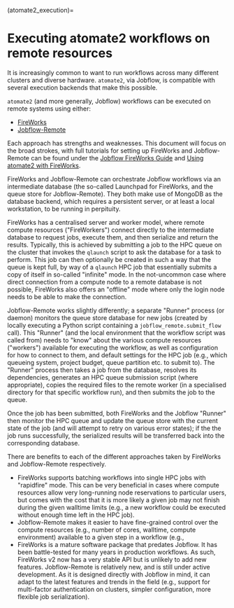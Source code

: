 (atomate2_execution)=

# Executing atomate2 workflows on remote resources

It is increasingly common to want to run workflows across many different clusters and diverse hardware.
`atomate2`, via Jobflow, is compatible with several execution backends that make this possible.

`atomate2` (and more generally, Jobflow) workflows can be executed on remote systems using either:

- [FireWorks][fireworks]
- [Jobflow-Remote][jobflow-remote]

Each approach has strengths and weaknesses.
This document will focus on the broad strokes, with full tutorials for setting up
FireWorks and Jobflow-Remote can be found under the [Jobflow FireWorks Guide][fw_guide] 
and [Using atomate2 with FireWorks][fireworks].

FireWorks and Jobflow-Remote can orchestrate Jobflow workflows via an intermediate database (the so-called Launchpad for FireWorks, and the queue store for Jobflow-Remote). 
They both make use of MongoDB as the database backend, which requires a persistent server, or at least a local workstation, to be running in perpituity.

FireWorks has a centralised server and worker model, where remote compute resources ("FireWorkers") connect directly to the intermediate database to request jobs, execute them, and then serialize and return the results. 
Typically, this is achieved by submitting a job to the HPC queue on the cluster that invokes the `qlaunch` script to ask the database for a task to perform. 
This job can then optionally be created in such a way that the queue is kept full, by way of a `qlaunch` HPC job that essentially submits a copy of itself in so-called "infinite" mode.
In the not-uncommon case where direct connection from a compute node to a remote database is not possible, FireWorks also offers an "offline" mode where only the login node needs to be able to make the connection.

Jobflow-Remote works slightly differently; a separate "Runner" process (or daemon) monitors the queue store database for new jobs (created by locally executing a Python script containing a `jobflow_remote.submit_flow` call).
This "Runner" (and the local environment that the workflow script was called from) needs to "know" about the various compute resources ("workers") available for executing the workflow, as well as configuration for how to connect to them, and default settings for the HPC job (e.g., which queueing system, project budget, queue partition etc. to submit to).
The "Runner" process then takes a job from the database, resolves its dependencies, generates an HPC queue submission script (where appropriate), copies the required files to the remote worker (in a specialised directory for that specific workflow run), and then submits the job to the queue.

Once the job has been submitted, both FireWorks and the Jobflow "Runner" then monitor the HPC queue and update the queue store with the current state of the job (and will attempt to retry on various error states); if the the job runs successfully, the serialized results will be transferred back into the corresponding database.

There are benefits to each of the different approaches taken by FireWorks and
Jobflow-Remote respectively.

- FireWorks supports batching workflows into single HPC jobs with "rapidfire" mode. This can be very beneficial in cases where compute resources allow very long-running node reservations to particular users, but comes with the cost that it is more likely a given job may not finish during the given walltime limits (e.g., a new workflow could be executed without enough time left in the HPC job).
- Jobflow-Remote makes it easier to have fine-grained control over the compute resources (e.g., number of cores, walltime, compute environment) available to a given step in a workflow (e.g., 
- FireWorks is a mature software package that predates Jobflow. It has been battle-tested for many years in production workflows. As such, FireWorks v2 now has a very stable API but is unlikely to add new features. Jobflow-Remote is relatively new, and is still under active development. As it is designed directly with Jobflow in mind, it can adapt to the latest features and trends in the field (e.g., support for multi-factor authentication on clusters, simpler configuration, more flexible job serialization).

[fireworks]: https://materialsproject.github.io/fireworks/
[jobflow-remote]: https://matgenix.github.io/jobflow-remote/
[fireworks_instructions]: https://materialsproject.github.io/jobflow/install_fireworks.html
[fw_guide]: https://materialsproject.github.io/jobflow/tutorials/8-fireworks.html

